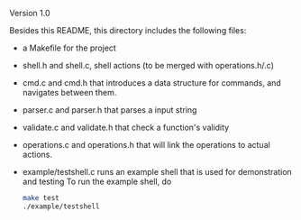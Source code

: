 Version 1.0

Besides this README, this directory includes the following files:

- a Makefile for the project

- shell.h and shell.c, shell actions (to be merged with operations.h/.c)

- cmd.c and cmd.h that introduces a data structure for commands, and navigates between them.

- parser.c and parser.h that parses a input string

- validate.c and validate.h that check a function's validity

- operations.c and operations.h that will link the operations to actual actions.

- example/testshell.c runs an example shell that is used for demonstration and testing 
  To run the example shell, do
  ```bash
  make test
  ./example/testshell
  ```

